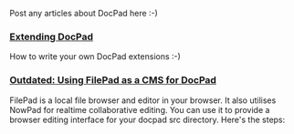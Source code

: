 Post any articles about DocPad here :-)

### [Extending DocPad](https://github.com/bevry/docpad/wiki/Extending)

How to write your own DocPad extensions :-)

### [Outdated: Using FilePad as a CMS for DocPad](https://github.com/bevry/docpad/wiki/Tutorial:-Using-with-FilePad)

FilePad is a local file browser and editor in your browser. It also utilises NowPad for realtime collaborative editing. You can use it to provide a browser editing interface for your docpad src directory. Here's the steps:

